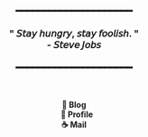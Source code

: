 <!--
**2eungwoo/2eungwoo** is a ✨ _special_ ✨ repository because its `README.md` (this file) appears on your GitHub profile.

Here are some ideas to get you started:

- 🔭 I’m currently working on ...
- 🌱 I’m currently learning ...
- 👯 I’m looking to collaborate on ...
- 🤔 I’m looking for help with ...
- 💬 Ask me about ...
- 📫 How to reach me: ...
- 😄 Pronouns: ...
- ⚡ Fun fact: ...
-->

<!-- <h4 align="center"> ➖➖➖➖➖➖➖ </h4> -->

<!-- 잔디먹는 뱀-->
<!--
<p align="center">
  <img src="https://github.com/2eungwoo/2eungwoo/blob/output/github-contribution-grid-snake.svg" alt="snake gif" />
</p>
-->

<!-- 인용구 -->
<h3 align="center">
  ━━━━━━━━━━━━━━━━━━━━━<br/><br/>
  " 𝘚𝘵𝘢𝘺 𝘩𝘶𝘯𝘨𝘳𝘺, 𝘴𝘵𝘢𝘺 𝘧𝘰𝘰𝘭𝘪𝘴𝘩. "
  <br/> - 𝘚𝘵𝘦𝘷𝘦 𝘑𝘰𝘣𝘴 <br/><br/>
  ━━━━━━━━━━━━━━━━━━━━━
</h3>



<!-- 방문자 hits : 이제 안되는듯 -->
<!-- <p align="center">
  <a href="https://hits.seeyoufarm.com"><img src="https://hits.seeyoufarm.com/api/count/incr/badge.svg?url=https%3A%2F%2Fgithub.com%2Fgngsn&count_bg=%23ED6DA3&title_bg=%2386757E&icon=github.svg&icon_color=%23E1DEDE&title=hits&edge_flat=false"/></a>
</p>  -->

<!-- 스킬셋 -->
<!-- <img src="https://skillicons.dev/icons?i=java,spring,mysql,aws,docker,git,nginx,redis&perline=4"/> -->

<!-- 
##
![snake gif](https://github.com/2eungwoo/2eungwoo/blob/output/github-contribution-grid-snake.svg) 
-->
<br/>

<!-- 외부 링크 -->
<p align="center">
  <strong>
    <a href="https://2eungwoo.tistory.com/" target="_blank" style="text-decoration: none;"> 🙂 Blog </a><br/>
    <a href="https://nonstop-snapper-a75.notion.site/2201f679d4cb80b68ee8e5a750202f39?pvs=74" target="_blank" style="text-decoration: none;">&nbsp;&nbsp;   🍪 Profile</a><br/>
    <a href="mailto:localhost9843@gmail.com" style="text-decoration: none;"> ☕ Mail</a>
  </strong>
</p>
<p align="center">
